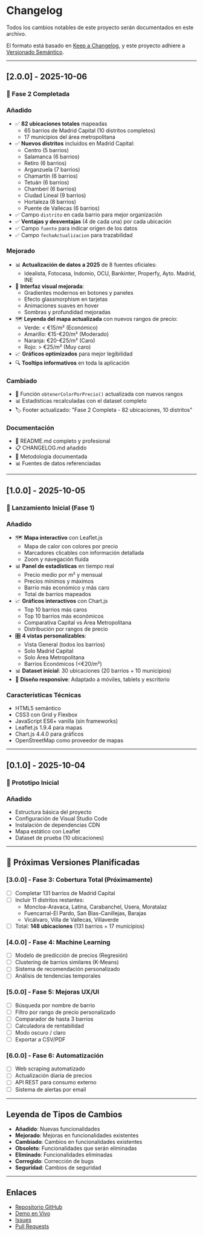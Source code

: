 # Changelog

Todos los cambios notables de este proyecto serán documentados en este archivo.

El formato está basado en [Keep a Changelog](https://keepachangelog.com/es-ES/1.0.0/),
y este proyecto adhiere a [Versionado Semántico](https://semver.org/lang/es/).

---

## [2.0.0] - 2025-10-06

### 🎉 Fase 2 Completada

### Añadido
- ✅ **82 ubicaciones totales** mapeadas
  - 65 barrios de Madrid Capital (10 distritos completos)
  - 17 municipios del área metropolitana
- ✅ **Nuevos distritos** incluidos en Madrid Capital:
  - Centro (5 barrios)
  - Salamanca (6 barrios)
  - Retiro (6 barrios)
  - Arganzuela (7 barrios)
  - Chamartín (6 barrios)
  - Tetuán (6 barrios)
  - Chamberí (6 barrios)
  - Ciudad Lineal (9 barrios)
  - Hortaleza (8 barrios)
  - Puente de Vallecas (6 barrios)
- ✅ Campo `distrito` en cada barrio para mejor organización
- ✅ **Ventajas y desventajas** (4 de cada una) por cada ubicación
- ✅ Campo `fuente` para indicar origen de los datos
- ✅ Campo `fechaActualizacion` para trazabilidad

### Mejorado
- 📊 **Actualización de datos a 2025** de 8 fuentes oficiales:
  - Idealista, Fotocasa, Indomio, OCU, Bankinter, Properfy, Ayto. Madrid, INE
- 🎨 **Interfaz visual mejorada**:
  - Gradientes modernos en botones y paneles
  - Efecto glassmorphism en tarjetas
  - Animaciones suaves en hover
  - Sombras y profundidad mejoradas
- 🗺️ **Leyenda del mapa actualizada** con nuevos rangos de precio:
  - Verde: < €15/m² (Económico)
  - Amarillo: €15-€20/m² (Moderado)
  - Naranja: €20-€25/m² (Caro)
  - Rojo: > €25/m² (Muy caro)
- 📈 **Gráficos optimizados** para mejor legibilidad
- 🔍 **Tooltips informativos** en toda la aplicación

### Cambiado
- 🎯 Función `obtenerColorPorPrecio()` actualizada con nuevos rangos
- 📊 Estadísticas recalculadas con el dataset completo
- 🏷️ Footer actualizado: "Fase 2 Completa - 82 ubicaciones, 10 distritos"

### Documentación
- 📝 README.md completo y profesional
- 📋 CHANGELOG.md añadido
- 🔬 Metodología documentada
- 📊 Fuentes de datos referenciadas

---

## [1.0.0] - 2025-10-05

### 🚀 Lanzamiento Inicial (Fase 1)

### Añadido
- 🗺️ **Mapa interactivo** con Leaflet.js
  - Mapa de calor con colores por precio
  - Marcadores clicables con información detallada
  - Zoom y navegación fluida
- 📊 **Panel de estadísticas** en tiempo real
  - Precio medio por m² y mensual
  - Precios mínimos y máximos
  - Barrio más económico y más caro
  - Total de barrios mapeados
- 📈 **Gráficos interactivos** con Chart.js
  - Top 10 barrios más caros
  - Top 10 barrios más económicos
  - Comparativa Capital vs Área Metropolitana
  - Distribución por rangos de precio
- 🎛️ **4 vistas personalizables**:
  - Vista General (todos los barrios)
  - Solo Madrid Capital
  - Solo Área Metropolitana
  - Barrios Económicos (<€20/m²)
- 📊 **Dataset inicial**: 30 ubicaciones (20 barrios + 10 municipios)
- 🎨 **Diseño responsive**: Adaptado a móviles, tablets y escritorio

### Características Técnicas
- HTML5 semántico
- CSS3 con Grid y Flexbox
- JavaScript ES6+ vanilla (sin frameworks)
- Leaflet.js 1.9.4 para mapas
- Chart.js 4.4.0 para gráficos
- OpenStreetMap como proveedor de mapas

---

## [0.1.0] - 2025-10-04

### 🔧 Prototipo Inicial

### Añadido
- Estructura básica del proyecto
- Configuración de Visual Studio Code
- Instalación de dependencias CDN
- Mapa estático con Leaflet
- Dataset de prueba (10 ubicaciones)

---

## 🔮 Próximas Versiones Planificadas

### [3.0.0] - Fase 3: Cobertura Total (Próximamente)
- [ ] Completar 131 barrios de Madrid Capital
- [ ] Incluir 11 distritos restantes:
  - Moncloa-Aravaca, Latina, Carabanchel, Usera, Moratalaz
  - Fuencarral-El Pardo, San Blas-Canillejas, Barajas
  - Vicálvaro, Villa de Vallecas, Villaverde
- [ ] Total: **148 ubicaciones** (131 barrios + 17 municipios)

### [4.0.0] - Fase 4: Machine Learning
- [ ] Modelo de predicción de precios (Regresión)
- [ ] Clustering de barrios similares (K-Means)
- [ ] Sistema de recomendación personalizado
- [ ] Análisis de tendencias temporales

### [5.0.0] - Fase 5: Mejoras UX/UI
- [ ] Búsqueda por nombre de barrio
- [ ] Filtro por rango de precio personalizado
- [ ] Comparador de hasta 3 barrios
- [ ] Calculadora de rentabilidad
- [ ] Modo oscuro / claro
- [ ] Exportar a CSV/PDF

### [6.0.0] - Fase 6: Automatización
- [ ] Web scraping automatizado
- [ ] Actualización diaria de precios
- [ ] API REST para consumo externo
- [ ] Sistema de alertas por email

---

## Leyenda de Tipos de Cambios

- **Añadido**: Nuevas funcionalidades
- **Mejorado**: Mejoras en funcionalidades existentes
- **Cambiado**: Cambios en funcionalidades existentes
- **Obsoleto**: Funcionalidades que serán eliminadas
- **Eliminado**: Funcionalidades eliminadas
- **Corregido**: Corrección de bugs
- **Seguridad**: Cambios de seguridad

---

## Enlaces

- [Repositorio GitHub](https://github.com/Marizo317/mapa-alquileres-madrid)
- [Demo en Vivo](https://Marizo317.github.io/mapa-alquileres-madrid)
- [Issues](https://github.com/Marizo317/mapa-alquileres-madrid/issues)
- [Pull Requests](https://github.com/Marizo317/mapa-alquileres-madrid/pulls)